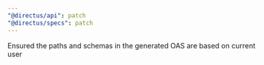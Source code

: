 ```yaml
---
"@directus/api": patch
"@directus/specs": patch
---
```


Ensured the paths and schemas in the generated OAS are based on current user
